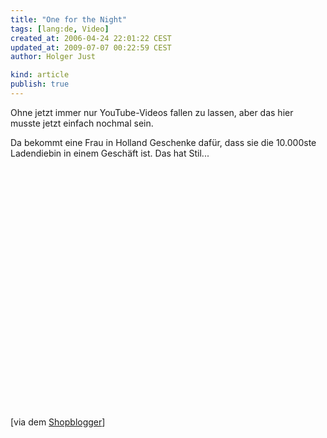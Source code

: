 ```yaml
---
title: "One for the Night"
tags: [lang:de, Video]
created_at: 2006-04-24 22:01:22 CEST
updated_at: 2009-07-07 00:22:59 CEST
author: Holger Just

kind: article
publish: true
---
```


Ohne jetzt immer nur YouTube-Videos fallen zu lassen, aber das hier musste jetzt einfach nochmal sein.

Da bekommt eine Frau in Holland Geschenke dafür, dass sie die 10.000ste Ladendiebin in einem Geschäft ist. Das hat Stil...

<object width="480" height="385"><param name="movie" value="http://www.youtube-nocookie.com/v/1G8_BbERk8o&amp;hl=de&amp;fs=1&amp;color1=0x3a3a3a&amp;color2=0x999999&amp;hd=1"></param><param name="allowFullScreen" value="true"></param><param name="allowscriptaccess" value="always"></param><embed src="http://www.youtube-nocookie.com/v/1G8_BbERk8o&amp;hl=de&amp;fs=1&amp;color1=0x3a3a3a&amp;color2=0x999999&amp;hd=1" type="application/x-shockwave-flash" allowscriptaccess="always" allowfullscreen="true" width="480" height="385"></embed></object>

[via dem [Shopblogger](http://www.shopblogger.de/blog/archives/3493-Der-10.000ste-Ladendieb.html)]
